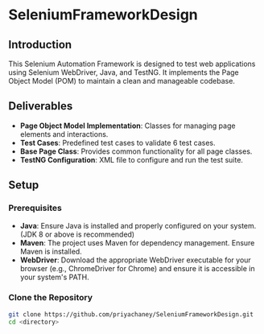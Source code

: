 # SeleniumFrameworkDesign
## Introduction

This Selenium Automation Framework is designed to test web applications using Selenium WebDriver, Java, and TestNG. It implements the Page Object Model (POM) to maintain a clean and manageable codebase.

## Deliverables

- **Page Object Model Implementation**: Classes for managing page elements and interactions.
- **Test Cases**: Predefined test cases to validate 6 test cases.
- **Base Page Class**: Provides common functionality for all page classes.
- **TestNG Configuration**: XML file to configure and run the test suite.

## Setup

### Prerequisites

- **Java**: Ensure Java is installed and properly configured on your system. (JDK 8 or above is recommended)
- **Maven**: The project uses Maven for dependency management. Ensure Maven is installed.
- **WebDriver**: Download the appropriate WebDriver executable for your browser (e.g., ChromeDriver for Chrome) and ensure it is accessible in your system's PATH.

### Clone the Repository

```sh
git clone https://github.com/priyachaney/SeleniumFrameworkDesign.git
cd <directory>
